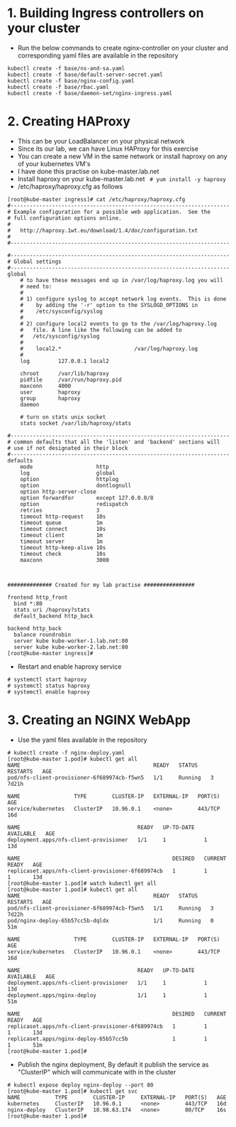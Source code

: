 # 1. Building Ingress controllers on your cluster
* Run the below commands to create nginx-controller on your cluster and corresponding yaml files are available in the repository 

```
kubectl create -f base/ns-and-sa.yaml
kubectl create -f base/default-server-secret.yaml
kubectl create -f base/nginx-config.yaml
kubectl create -f base/rbac.yaml
kubectl create -f base/daemon-set/nginx-ingress.yaml
```

# 2. Creating HAProxy
* This can be your LoadBalancer on your physical network
* Since its our lab, we can have Linux HAProxy for this exercise
* You can create a new VM in the same network or install haproxy on any of your kubernetes VM's
* I have done this practise on kube-master.lab.net
* Install haproxy on your kube-master.lab.net ` # yum install -y haproxy`
* /etc/haproxy/haproxy.cfg as follows
```
[root@kube-master ingress]# cat /etc/haproxy/haproxy.cfg
#---------------------------------------------------------------------
# Example configuration for a possible web application.  See the
# full configuration options online.
#
#   http://haproxy.1wt.eu/download/1.4/doc/configuration.txt
#
#---------------------------------------------------------------------

#---------------------------------------------------------------------
# Global settings
#---------------------------------------------------------------------
global
    # to have these messages end up in /var/log/haproxy.log you will
    # need to:
    #
    # 1) configure syslog to accept network log events.  This is done
    #    by adding the '-r' option to the SYSLOGD_OPTIONS in
    #    /etc/sysconfig/syslog
    #
    # 2) configure local2 events to go to the /var/log/haproxy.log
    #   file. A line like the following can be added to
    #   /etc/sysconfig/syslog
    #
    #    local2.*                       /var/log/haproxy.log
    #
    log         127.0.0.1 local2

    chroot      /var/lib/haproxy
    pidfile     /var/run/haproxy.pid
    maxconn     4000
    user        haproxy
    group       haproxy
    daemon

    # turn on stats unix socket
    stats socket /var/lib/haproxy/stats

#---------------------------------------------------------------------
# common defaults that all the 'listen' and 'backend' sections will
# use if not designated in their block
#---------------------------------------------------------------------
defaults
    mode                    http
    log                     global
    option                  httplog
    option                  dontlognull
    option http-server-close
    option forwardfor       except 127.0.0.0/8
    option                  redispatch
    retries                 3
    timeout http-request    10s
    timeout queue           1m
    timeout connect         10s
    timeout client          1m
    timeout server          1m
    timeout http-keep-alive 10s
    timeout check           10s
    maxconn                 3000



############## Created for my lab practise ################

frontend http_front
  bind *:80
  stats uri /haproxy?stats
  default_backend http_back

backend http_back
  balance roundrobin
  server kube kube-worker-1.lab.net:80
  server kube kube-worker-2.lab.net:80
[root@kube-master ingress]#
```
* Restart and enable haproxy service
```
# systemctl start haproxy
# systemctl status haproxy
# systemctl enable haproxy
```

# 3. Creating an NGINX WebApp
* Use the yaml files available in the repository 
```
# kubectl create -f nginx-deploy.yaml
[root@kube-master 1.pod]# kubectl get all
NAME                                          READY   STATUS    RESTARTS   AGE
pod/nfs-client-provisioner-6f689974cb-f5wn5   1/1     Running   3          7d21h

NAME                 TYPE        CLUSTER-IP   EXTERNAL-IP   PORT(S)   AGE
service/kubernetes   ClusterIP   10.96.0.1    <none>        443/TCP   16d

NAME                                     READY   UP-TO-DATE   AVAILABLE   AGE
deployment.apps/nfs-client-provisioner   1/1     1            1           13d

NAME                                                DESIRED   CURRENT   READY   AGE
replicaset.apps/nfs-client-provisioner-6f689974cb   1         1         1       13d
[root@kube-master 1.pod]# watch kubectl get all
[root@kube-master 1.pod]# kubectl get all
NAME                                          READY   STATUS    RESTARTS   AGE
pod/nfs-client-provisioner-6f689974cb-f5wn5   1/1     Running   3          7d22h
pod/nginx-deploy-65b57cc5b-dqldx              1/1     Running   0          51m

NAME                 TYPE        CLUSTER-IP   EXTERNAL-IP   PORT(S)   AGE
service/kubernetes   ClusterIP   10.96.0.1    <none>        443/TCP   16d

NAME                                     READY   UP-TO-DATE   AVAILABLE   AGE
deployment.apps/nfs-client-provisioner   1/1     1            1           13d
deployment.apps/nginx-deploy             1/1     1            1           51m

NAME                                                DESIRED   CURRENT   READY   AGE
replicaset.apps/nfs-client-provisioner-6f689974cb   1         1         1       13d
replicaset.apps/nginx-deploy-65b57cc5b              1         1         1       51m
[root@kube-master 1.pod]#
```
* Publish the nginx deployment, By default it publish the service as "ClusterIP" which will communicate with in the cluster
```
# kubectl expose deploy nginx-deploy --port 80
[root@kube-master 1.pod]# kubectl get svc
NAME           TYPE        CLUSTER-IP     EXTERNAL-IP   PORT(S)   AGE
kubernetes     ClusterIP   10.96.0.1      <none>        443/TCP   16d
nginx-deploy   ClusterIP   10.98.63.174   <none>        80/TCP    16s
[root@kube-master 1.pod]#
```

